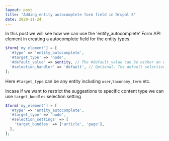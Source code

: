```yaml
---
layout: post
title: "Adding entity autocomplete form field in Drupal 8"
date: 2020-11-24
---
```

In this post we will see how we can use the 'entity_autocomplete' Form API element in creating a autocomplete field for the entity types.

```php
$form['my_element'] = [
  '#type' => 'entity_autocomplete',
  '#target_type' => 'node',
  '#default_value' => $entity, // The #default_value can be either an entity object or an array of entity objects.
  '#selection_handler' => 'default', // Optional. The default selection handler is pre-populated to 'default'.
];
```
Here `#target_type` can be any entity including `user`,`taxonomy_term` etc.

Incase if we want to restrict the suggestions to specific content type we can use `target_bundles` selection setting

```php
$form['my_element'] = [
  '#type' => 'entity_autocomplete',
  '#target_type' => 'node',
  '#selection_settings' => [
    'target_bundles' => ['article', 'page'],
  ],
];
```
